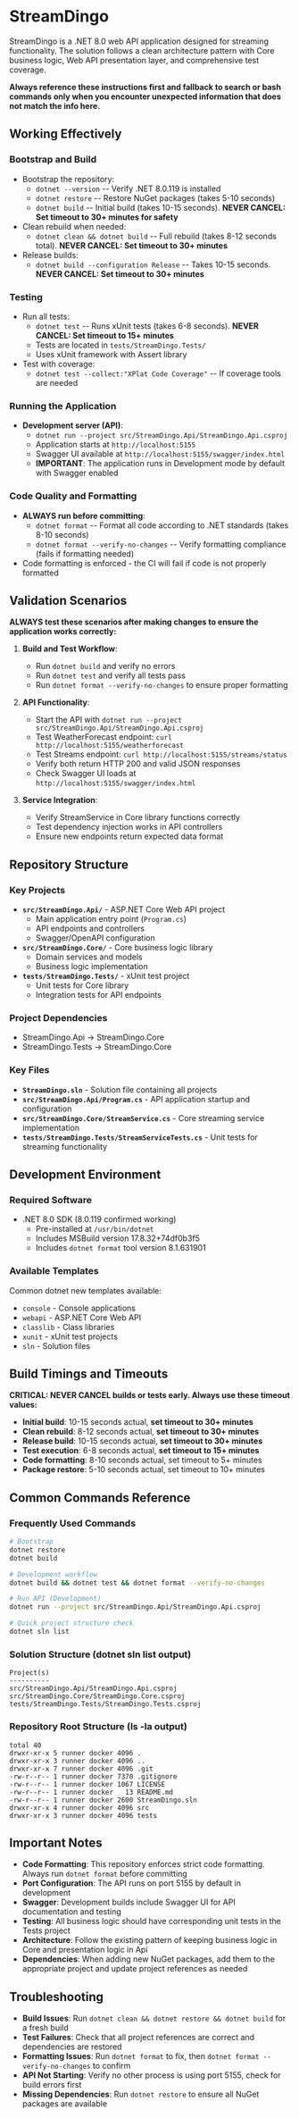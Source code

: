 # StreamDingo

StreamDingo is a .NET 8.0 web API application designed for streaming functionality. The solution follows a clean architecture pattern with Core business logic, Web API presentation layer, and comprehensive test coverage.

**Always reference these instructions first and fallback to search or bash commands only when you encounter unexpected information that does not match the info here.**

## Working Effectively

### Bootstrap and Build
- Bootstrap the repository:
  - `dotnet --version` -- Verify .NET 8.0.119 is installed
  - `dotnet restore` -- Restore NuGet packages (takes 5-10 seconds)
  - `dotnet build` -- Initial build (takes 10-15 seconds). **NEVER CANCEL: Set timeout to 30+ minutes for safety**
- Clean rebuild when needed:
  - `dotnet clean && dotnet build` -- Full rebuild (takes 8-12 seconds total). **NEVER CANCEL: Set timeout to 30+ minutes**
- Release builds:
  - `dotnet build --configuration Release` -- Takes 10-15 seconds. **NEVER CANCEL: Set timeout to 30+ minutes**

### Testing
- Run all tests:
  - `dotnet test` -- Runs xUnit tests (takes 6-8 seconds). **NEVER CANCEL: Set timeout to 15+ minutes**
  - Tests are located in `tests/StreamDingo.Tests/`
  - Uses xUnit framework with Assert library
- Test with coverage:
  - `dotnet test --collect:"XPlat Code Coverage"` -- If coverage tools are needed

### Running the Application
- **Development server (API)**:
  - `dotnet run --project src/StreamDingo.Api/StreamDingo.Api.csproj`
  - Application starts at `http://localhost:5155`
  - Swagger UI available at `http://localhost:5155/swagger/index.html`
  - **IMPORTANT**: The application runs in Development mode by default with Swagger enabled

### Code Quality and Formatting
- **ALWAYS run before committing**:
  - `dotnet format` -- Format all code according to .NET standards (takes 8-10 seconds)
  - `dotnet format --verify-no-changes` -- Verify formatting compliance (fails if formatting needed)
- Code formatting is enforced - the CI will fail if code is not properly formatted

## Validation Scenarios

**ALWAYS test these scenarios after making changes to ensure the application works correctly:**

1. **Build and Test Workflow**:
   - Run `dotnet build` and verify no errors
   - Run `dotnet test` and verify all tests pass
   - Run `dotnet format --verify-no-changes` to ensure proper formatting

2. **API Functionality**:
   - Start the API with `dotnet run --project src/StreamDingo.Api/StreamDingo.Api.csproj`
   - Test WeatherForecast endpoint: `curl http://localhost:5155/weatherforecast`
   - Test Streams endpoint: `curl http://localhost:5155/streams/status`
   - Verify both return HTTP 200 and valid JSON responses
   - Check Swagger UI loads at `http://localhost:5155/swagger/index.html`

3. **Service Integration**:
   - Verify StreamService in Core library functions correctly
   - Test dependency injection works in API controllers
   - Ensure new endpoints return expected data format

## Repository Structure

### Key Projects
- **`src/StreamDingo.Api/`** - ASP.NET Core Web API project
  - Main application entry point (`Program.cs`)
  - API endpoints and controllers
  - Swagger/OpenAPI configuration
- **`src/StreamDingo.Core/`** - Core business logic library
  - Domain services and models
  - Business logic implementation
- **`tests/StreamDingo.Tests/`** - xUnit test project
  - Unit tests for Core library
  - Integration tests for API endpoints

### Project Dependencies
- StreamDingo.Api → StreamDingo.Core
- StreamDingo.Tests → StreamDingo.Core

### Key Files
- **`StreamDingo.sln`** - Solution file containing all projects
- **`src/StreamDingo.Api/Program.cs`** - API application startup and configuration
- **`src/StreamDingo.Core/StreamService.cs`** - Core streaming service implementation
- **`tests/StreamDingo.Tests/StreamServiceTests.cs`** - Unit tests for streaming functionality

## Development Environment

### Required Software
- .NET 8.0 SDK (8.0.119 confirmed working)
  - Pre-installed at `/usr/bin/dotnet`
  - Includes MSBuild version 17.8.32+74df0b3f5
  - Includes `dotnet format` tool version 8.1.631901

### Available Templates
Common dotnet new templates available:
- `console` - Console applications
- `webapi` - ASP.NET Core Web API
- `classlib` - Class libraries  
- `xunit` - xUnit test projects
- `sln` - Solution files

## Build Timings and Timeouts

**CRITICAL: NEVER CANCEL builds or tests early. Always use these timeout values:**

- **Initial build**: 10-15 seconds actual, **set timeout to 30+ minutes**
- **Clean rebuild**: 8-12 seconds actual, **set timeout to 30+ minutes**
- **Release build**: 10-15 seconds actual, **set timeout to 30+ minutes**
- **Test execution**: 6-8 seconds actual, **set timeout to 15+ minutes**
- **Code formatting**: 8-10 seconds actual, set timeout to 5+ minutes
- **Package restore**: 5-10 seconds actual, set timeout to 10+ minutes

## Common Commands Reference

### Frequently Used Commands
```bash
# Bootstrap
dotnet restore
dotnet build

# Development workflow
dotnet build && dotnet test && dotnet format --verify-no-changes

# Run API (Development)
dotnet run --project src/StreamDingo.Api/StreamDingo.Api.csproj

# Quick project structure check
dotnet sln list
```

### Solution Structure (dotnet sln list output)
```
Project(s)
----------
src/StreamDingo.Api/StreamDingo.Api.csproj
src/StreamDingo.Core/StreamDingo.Core.csproj
tests/StreamDingo.Tests/StreamDingo.Tests.csproj
```

### Repository Root Structure (ls -la output)
```
total 40
drwxr-xr-x 5 runner docker 4096 . 
drwxr-xr-x 3 runner docker 4096 ..
drwxr-xr-x 7 runner docker 4096 .git
-rw-r--r-- 1 runner docker 7370 .gitignore
-rw-r--r-- 1 runner docker 1067 LICENSE
-rw-r--r-- 1 runner docker   13 README.md
-rw-r--r-- 1 runner docker 2600 StreamDingo.sln
drwxr-xr-x 4 runner docker 4096 src
drwxr-xr-x 3 runner docker 4096 tests
```

## Important Notes

- **Code Formatting**: This repository enforces strict code formatting. Always run `dotnet format` before committing
- **Port Configuration**: The API runs on port 5155 by default in development
- **Swagger**: Development builds include Swagger UI for API documentation and testing
- **Testing**: All business logic should have corresponding unit tests in the Tests project
- **Architecture**: Follow the existing pattern of keeping business logic in Core and presentation logic in Api
- **Dependencies**: When adding new NuGet packages, add them to the appropriate project and update project references as needed

## Troubleshooting

- **Build Issues**: Run `dotnet clean && dotnet restore && dotnet build` for a fresh build
- **Test Failures**: Check that all project references are correct and dependencies are restored
- **Formatting Issues**: Run `dotnet format` to fix, then `dotnet format --verify-no-changes` to confirm
- **API Not Starting**: Verify no other process is using port 5155, check for build errors first
- **Missing Dependencies**: Run `dotnet restore` to ensure all NuGet packages are available